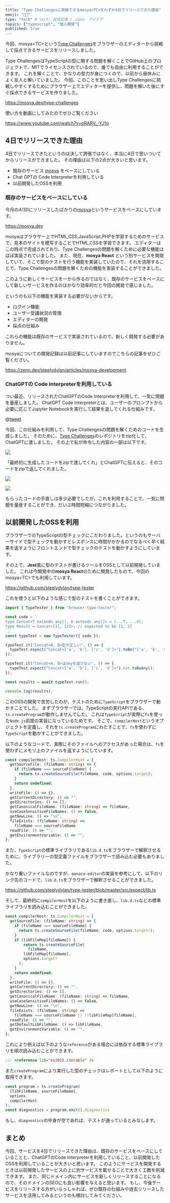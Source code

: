 ```yaml
---
title: "Type Challengesに挑戦できるmosya<TC>をわずか4日でリリースできた理由"
emoji: "👨‍💻"
type: "tech" # tech: 技術記事 / idea: アイデア
topics: ["typescript", "個人開発"]
published: true
---
```


今回、mosya&lt;TC&gt;という[Type Challenges](https://github.com/type-challenges/type-challenges)をブラウザーのエディターから挑戦して採点できるサービスをリリースしました。

Type ChallengesはTypeScriptの型に関する問題を解くことでGitHub上のプロジェクトで、MITでライセンスされているので、誰でも自由に利用することができます。
これを解くことで、かなりの型力が身につくので、以前から昼休みによく友人と解いていました。
今回、このことを思い出しType Challengesに挑戦しやすくするためにブラウザー上でエディターを提供し、問題を解いた後にすぐ採点できるサービスを作りました。

https://mosya.dev/type-challenges

使い方を動画にしてみたのでぜひご覧ください

https://www.youtube.com/watch?v=pRARV_-YJ1o

## 4日でリリースできた理由

4日でリリースできたというのは決して誇張ではなく、本当に4日で思いついてからリリースができました。
その理由は以下の2点が大きいと思います。

- 既存のサービス [mosya](https://mosya.dev/) をベースにしている
- Chat GPTの Code Interpreterを利用している
- 以前開発したOSSを利用

### 既存のサービスをベースにしている

今月の4/30にリリースしたばかりの[mosya](https://mosya.dev/)というサービスをベースにしています。

https://mosya.dev

mosyaはブラウザー上でHTML,CSS,JavaScript,PHPを学習するためのサービスで、見本のサイトを模写することでHTML,CSSを学習できます。
エディターはこの時点で完成されており、Type Challengesの問題を解くために必要な機能はほぼ実装されていました。
また、現在、**mosya React** という別サービスを開発していて、そこで型のテストを行う機能を実装していたので、それを流用することで、Type Challengesの問題を解くための機能を実装することができました。

このように新しくサービスを一から作るのではなく、既存のサービスをベースにして新しいサービスを作るのはかなり効率的だと今回の開発で感じました。

というのも以下の機能を実装する必要がないからです。

- ログイン機能
- ユーザー受講状況の管理
- エディターの開発
- 採点の仕組み

これらの機能は既存のサービスで実装されているので、新しく開発する必要がありません。

mosyaについての開発記録は以前記事にしていますのでこちらの記事をぜひご覧ください。

https://zenn.dev/steelydylan/articles/mosya-development

### ChatGPTの Code Interpreterを利用している

つい最近、リリースされたChatGPTのCode Interpreterを利用して、一気に問題を量産しました。
ChatGPT Code Interpreterとは、ユーザーのプロンプトから必要に応じてJupyter Notebookを実行して結果を返してくれる仕組みです。

@[tweet](https://twitter.com/steelydylan/status/1678001771913019394)

今回、この仕組みを利用して、Type Challengesの問題を解くためのコードを生成しました。
そのために、[Type Challenges](https://github.com/type-challenges/type-challenges)のレポジトリをzip化して、ChatGPTに渡しました。
その上で私が命令した内容の一部は以下です。

![](https://storage.googleapis.com/zenn-user-upload/a066759cd15f-20230716.png)

「最終的に生成したコードをzipで渡してくれ」とChatGPTに伝えると、そのコードをzipで返してくれました。

![](https://storage.googleapis.com/zenn-user-upload/2041bc2d7853-20230716.png)

![](https://storage.googleapis.com/zenn-user-upload/aa3a16da2a91-20230716.png)

もらったコードの手直しは多少必要でしたが、これを利用することで、一気に問題を量産することができ、だいぶ時間短縮につながりました。

## 以前開発したOSSを利用

ブラウザーでのTypeScriptの型チェックにこだわりました。というのもサーバーサイドで型チェックを動かすとレスポンスに時間がかかるのでなるべく早く結果を返すようにフロントエンドで型チェックのテストを動かすようにしています。

その上で、**Jest**風に型のテストが書けるツールをOSSとして以前開発していました。
これは今開発中の**mosya React**のために開発したもので、今回のmosya&lt;TC&gt;でも利用しています。

https://github.com/steelydylan/type-tester

これを使うと以下のような感じで型のテストを書くことができます。

```ts
import { TypeTester } from "browser-type-tester";

const code = `
type Concat<T extends any[], U extends any[]> = [...T, ...U];
type Result = Concat<[1], [2]>; // expected to be [1, 2]
`;
const typeTest = new TypeTester({ code });

typeTest.it("Concat<A, B>型が正しい", () => {
  typeTest.expect("Concat<['a', 'b'], ['c', 'd']>").toBe("['a', 'b', 'c', 'd']");
});

typeTest.it("Concat<A, B>はanyを返さない", () => {
  typeTest.expect("Concat<['a', 'b'], ['c', 'd']>").not.toBeAny();
});

const results = await typeTest.run();

console.log(results);
```

このOSSの開発で苦労したのが、テストのために`TypeScript`をブラウザーで動かすことでした。
まずブラウザーでは、TypeScriptの実行APIである、`ts.createProgram`が動作しませんでした。
これは`TypeScript`が実際に`fs`を使った`Node.js`前提の実装になっているためです。
そこで、`compilerHost`というオブジェクトを定義し、それを`ts.createProgram`にわたすことで、`fs`を使わずに`TypeScript`を動かすことができました。

以下のようなコードで、実際にそのファイルへのアクセスがあった場合は、`fs`を使わずにメモリ上のファイルを返すようにしています。

```ts
const compilerHost: ts.CompilerHost = {
  getSourceFile: (fileName: string) => {
    if (fileName === sourceFileName) {
      return ts.createSourceFile(fileName, code, options.target);
    }
    return undefined;
  },
  writeFile: () => {},
  getCurrentDirectory: () => "",
  getDirectories: () => [],
  getCanonicalFileName: (fileName: string) => fileName,
  useCaseSensitiveFileNames: () => false,
  getNewLine: () => "\n",
  fileExists: (fileName: string) =>
    fileName === sourceFileName
  readFile: () => "",
  getEnvironmentVariable: () => "",
};
```

また、`TypeScript`の標準ライブラリである`lib.d.ts`をブラウザーで解釈させるために、ライブラリーの型定義ファイルをブラウザーで読み込む必要もありました。

かなり重いファイルなのですが、`monaco-editor`の実装を参考にして、以下のリンク先のコードで、`lib.d.ts`をブラウザーで解釈させることができました。

https://github.com/steelydylan/type-tester/blob/master/src/expect/lib.ts

そして、最終的に`compilerHost`を以下のように書き直し、`lib.d.ts`などの標準ライブラリを読み込むことができました。

```ts
const compilerHost: ts.CompilerHost = {
  getSourceFile: (fileName: string) => {
    if (fileName === sourceFileName) {
      return ts.createSourceFile(fileName, code, options.target!);
    }
    if (libFileMap[fileName]) {
        return ts.createSourceFile(
          fileName,
        libFileMap[fileName],
        options.target!
      );
    }
    return undefined;
  },
  writeFile: () => {},
  getCurrentDirectory: () => "",
  getDirectories: () => [],
  getCanonicalFileName: (fileName: string) => fileName,
  useCaseSensitiveFileNames: () => false,
  getNewLine: () => "\n",
  fileExists: (fileName: string) =>
    fileName === sourceFileName || !!libFileMap[fileName],
  readFile: () => "",
  getDefaultLibFileName: () => libFileName,
  getEnvironmentVariable: () => "",
};
```

これにより例えば以下のような`reference`がある場合には依存する標準ライブラリを順次読み込むことができます。

```ts
/// <reference lib="es2015.iterable" />
```

また`createProgram`により実行した型のチェックはレポートとして以下のように取得できます。

```ts
const program = ts.createProgram(
  [libFileName, sourceFileName],
  options,
  compilerHost
);
const diagnostics = program.emit().diagnostics
```

もし、`diagnostics`の中身が空であれば、テストが通っているとみなします。

## まとめ

今回、サービスを4日でリリースできた理由は、既存のサービスをベースにしていることと、ChatGPTのCode Interpreterを利用していること、以前開発したOSSを利用していることが大きいと思います。
このようにサービスを開発するときは以前開発したサービスの上に別サービスを載せることで大きく工数を削減できます。
また、同じドメイン内にサービスを新しくリリースすることになるので、そのドメインのSEOにも良い影響を与えると思います。
もし、今後サービスをリリースする方がいらっしゃれば、ぜひ既存の仕組みや過去リリースしたサービスを活用してみるというのも検討してみてください。

